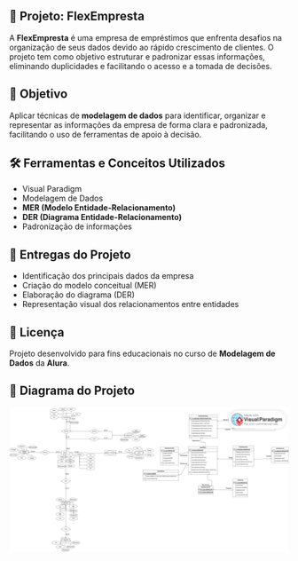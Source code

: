## 💼 Projeto: FlexEmpresta

A **FlexEmpresta** é uma empresa de empréstimos que enfrenta desafios na organização de seus dados devido ao rápido crescimento de clientes. O projeto tem como objetivo estruturar e padronizar essas informações, eliminando duplicidades e facilitando o acesso e a tomada de decisões.

## 🧠 Objetivo
Aplicar técnicas de **modelagem de dados** para identificar, organizar e representar as informações da empresa de forma clara e padronizada, facilitando o uso de ferramentas de apoio à decisão.

## 🛠️ Ferramentas e Conceitos Utilizados
- Visual Paradigm  
- Modelagem de Dados  
- **MER (Modelo Entidade-Relacionamento)**  
- **DER (Diagrama Entidade-Relacionamento)**  
- Padronização de informações  

## 📂 Entregas do Projeto
- Identificação dos principais dados da empresa  
- Criação do modelo conceitual (MER)  
- Elaboração do diagrama (DER)  
- Representação visual dos relacionamentos entre entidades  

## 📄 Licença
Projeto desenvolvido para fins educacionais no curso de **Modelagem de Dados** da **Alura**.

## 🧩 Diagrama do Projeto
![Diagrama FlexEmpresta](flex-emprestimos.jpg)
